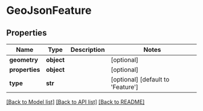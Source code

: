 # GeoJsonFeature

## Properties
Name | Type | Description | Notes
------------ | ------------- | ------------- | -------------
**geometry** | **object** |  | [optional] 
**properties** | **object** |  | [optional] 
**type** | **str** |  | [optional] [default to 'Feature']

[[Back to Model list]](../README.md#documentation-for-models) [[Back to API list]](../README.md#documentation-for-api-endpoints) [[Back to README]](../README.md)

